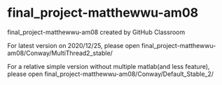 # final_project-matthewwu-am08
final_project-matthewwu-am08 created by GitHub Classroom


For latest version on 2020/12/25, please open  final_project-matthewwu-am08/Conway/MultiThread2_stable/

For a relative simple version without multiple matlab(and less feature), please open  final_project-matthewwu-am08/Conway/Default_Stable_2/




